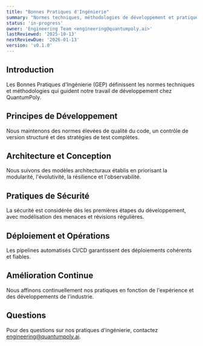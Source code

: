 ```yaml
---
title: "Bonnes Pratiques d'Ingénierie"
summary: "Normes techniques, méthodologies de développement et pratiques d'assurance qualité qui guident notre travail d'ingénierie."
status: 'in-progress'
owner: 'Engineering Team <engineering@quantumpoly.ai>'
lastReviewed: '2025-10-13'
nextReviewDue: '2026-01-13'
version: 'v0.1.0'
---
```


## Introduction

Les Bonnes Pratiques d'Ingénierie (GEP) définissent les normes techniques et méthodologies qui guident notre travail de développement chez QuantumPoly.

## Principes de Développement

Nous maintenons des normes élevées de qualité du code, un contrôle de version structuré et des stratégies de test complètes.

## Architecture et Conception

Nous suivons des modèles architecturaux établis en priorisant la modularité, l'évolutivité, la résilience et l'observabilité.

## Pratiques de Sécurité

La sécurité est considérée dès les premières étapes du développement, avec modélisation des menaces et révisions régulières.

## Déploiement et Opérations

Les pipelines automatisés CI/CD garantissent des déploiements cohérents et fiables.

## Amélioration Continue

Nous affinons continuellement nos pratiques en fonction de l'expérience et des développements de l'industrie.

## Questions

Pour des questions sur nos pratiques d'ingénierie, contactez engineering@quantumpoly.ai.
